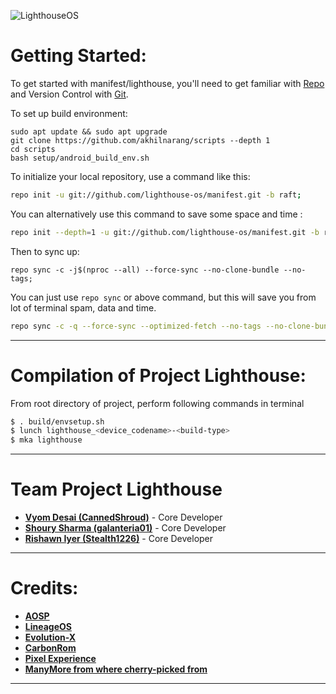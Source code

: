  ![LighthouseOS](https://raw.githubusercontent.com/lighthouse-os/manifest/raft/LightHouseBanner.png)

 Getting Started:
 ==============

To get started with manifest/lighthouse, you'll need to get familiar with [Repo](https://source.android.com/source/using-repo.html) and Version Control with [Git](https://source.android.com/source/version-control.html).

To set up build environment:
```
sudo apt update && sudo apt upgrade
git clone https://github.com/akhilnarang/scripts --depth 1
cd scripts
bash setup/android_build_env.sh
```

To initialize your local repository, use a command like this:

```bash
repo init -u git://github.com/lighthouse-os/manifest.git -b raft;

```
You can alternatively use this command to save some space and time :

```bash
repo init --depth=1 -u git://github.com/lighthouse-os/manifest.git -b raft;

```

Then to sync up:

```
repo sync -c -j$(nproc --all) --force-sync --no-clone-bundle --no-tags;
```
You can just use `repo sync` or above command, but this will save you from lot of terminal spam, data and time.
```bash
repo sync -c -q --force-sync --optimized-fetch --no-tags --no-clone-bundle --prune -j$(nproc --all);
```
---------------------------------------------------------------------------------------
 Compilation of Project Lighthouse:
 ==================

From root directory of project, perform following commands in terminal

```bash
$ . build/envsetup.sh
$ lunch lighthouse_<device_codename>-<build-type>
$ mka lighthouse
```
---------------------------------------------------------------------------------------
 Team Project Lighthouse
 ===============

 * [**Vyom Desai (CannedShroud)**](https://t.me/CannedShroudted) - Core Developer
 * [**Shoury Sharma (galanteria01)**](https://t.me/galanteria01) - Core Developer
 * [**Rishawn Iyer (Stealth1226)**](https://t.me/Stealth1226) - Core Developer

 
---------------------------------------------------------------------------------------
 Credits:
 =======

 * [**AOSP**](https://github.com/AOSP)
 * [**LineageOS**](https://github.com/LineageOS)
 * [**Evolution-X**](https://github.com/Evolution-X)
 * [**CarbonRom**](https://github.com/CarbonRom)
 * [**Pixel Experience**](https://github.com/PixelExperience)
 * [**ManyMore from where cherry-picked from**](https://github.com)

---------------------------------------------------------------------------------------

